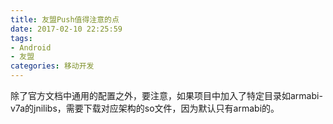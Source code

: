 ```yaml
---
title: 友盟Push值得注意的点
date: 2017-02-10 22:25:59
tags: 
- Android
- 友盟
categories: 移动开发
---
```

除了官方文档中通用的配置之外，要注意，如果项目中加入了特定目录如armabi-v7a的jnilibs，需要下载对应架构的so文件，因为默认只有armabi的。